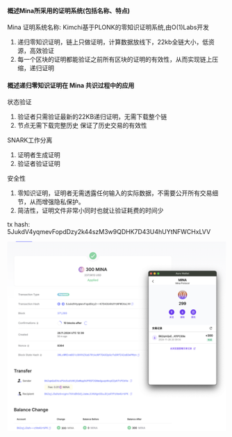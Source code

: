 #### 概述Mina所采用的证明系统(包括名称、特点)

Mina 证明系统名称: Kimchi基于PLONK的零知识证明系统,由O(1)Labs开发
1. 递归零知识证明，链上只做证明，计算数据放线下，22kb全链大小，低资源，高效验证
2. 每一个区块的证明都能验证之前所有区块的证明的有效性，从而实现链上压缩，递归证明


#### 概述递归零知识证明在 Mina 共识过程中的应用

状态验证
1. 验证者只需验证最新的22KB递归证明，无需下载整个链
2. 节点无需下载完整历史 保证了历史交易的有效性

SNARK工作分离
1. 证明者生成证明
2. 验证者验证证明

安全性
1. 零知识证明，证明者无需透露任何输入的实际数据，不需要公开所有交易细节，从而增强隐私保护。
2. 简洁性，证明文件非常小同时也就让验证耗费的时间少

tx hash: 5JukdV4yqmevFopdDzy2k44szM3w9QDHK7D43U4hUYtNFWCHxLVV

![测试空投](/learn/obiwan90/task1/mina.png)